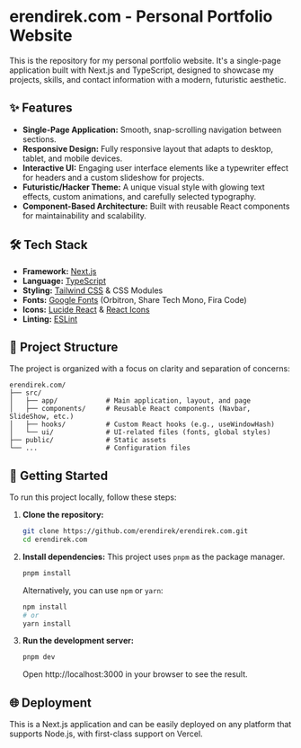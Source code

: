 # erendirek.com - Personal Portfolio Website

This is the repository for my personal portfolio website. It's a single-page application built with Next.js and TypeScript, designed to showcase my projects, skills, and contact information with a modern, futuristic aesthetic.

## ✨ Features

- **Single-Page Application:** Smooth, snap-scrolling navigation between sections.
- **Responsive Design:** Fully responsive layout that adapts to desktop, tablet, and mobile devices.
- **Interactive UI:** Engaging user interface elements like a typewriter effect for headers and a custom slideshow for projects.
- **Futuristic/Hacker Theme:** A unique visual style with glowing text effects, custom animations, and carefully selected typography.
- **Component-Based Architecture:** Built with reusable React components for maintainability and scalability.

## 🛠️ Tech Stack

- **Framework:** [Next.js](https://nextjs.org/)
- **Language:** [TypeScript](https://www.typescriptlang.org/)
- **Styling:** [Tailwind CSS](https://tailwindcss.com/) & CSS Modules
- **Fonts:** [Google Fonts](https://fonts.google.com/) (Orbitron, Share Tech Mono, Fira Code)
- **Icons:** [Lucide React](https://lucide.dev/) & [React Icons](https://react-icons.github.io/react-icons/)
- **Linting:** [ESLint](https://eslint.org/)

## 📂 Project Structure

The project is organized with a focus on clarity and separation of concerns:

```
erendirek.com/
├── src/
│   ├── app/            # Main application, layout, and page
│   ├── components/     # Reusable React components (Navbar, SlideShow, etc.)
│   ├── hooks/          # Custom React hooks (e.g., useWindowHash)
│   └── ui/             # UI-related files (fonts, global styles)
├── public/             # Static assets
└── ...                 # Configuration files
```

## 🚀 Getting Started

To run this project locally, follow these steps:

1.  **Clone the repository:**

    ```bash
    git clone https://github.com/erendirek/erendirek.com.git
    cd erendirek.com
    ```

2.  **Install dependencies:**
    This project uses `pnpm` as the package manager.

    ```bash
    pnpm install
    ```

    Alternatively, you can use `npm` or `yarn`:

    ```bash
    npm install
    # or
    yarn install
    ```

3.  **Run the development server:**
    ```bash
    pnpm dev
    ```
    Open http://localhost:3000 in your browser to see the result.

## 🌐 Deployment

This is a Next.js application and can be easily deployed on any platform that supports Node.js, with first-class support on Vercel.
